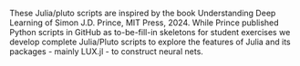 These Julia/pluto scripts are inspired by the book Understanding Deep Learning of Simon J.D. Prince, MIT Press, 2024. While Prince published Python scripts in GitHub as to-be-fill-in skeletons for student exercises we develop complete Julia/Pluto scripts to explore the features of Julia and its packages - mainly LUX.jl - to construct neural nets.
